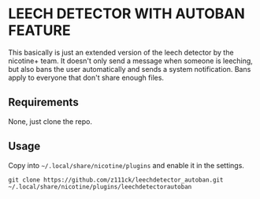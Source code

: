 # LEECH DETECTOR WITH AUTOBAN FEATURE

This basically is just an extended version of the leech detector by the nicotine+ team.
It doesn't only send a message when someone is leeching, but also bans the user automatically and sends a system notification.
Bans apply to everyone that don't share enough files.

## Requirements
<!--Make sure notify2 (Python) is installed.

For Ubuntu and derivates:
```
sudo apt-get update -y
sudo apt-get install -y python3-notify2
```
-->
None, just clone the repo.

## Usage
Copy into `~/.local/share/nicotine/plugins`
and enable it in the settings.

```
git clone https://github.com/z111ck/leechdetector_autoban.git ~/.local/share/nicotine/plugins/leechdetectorautoban
```
